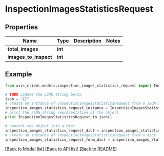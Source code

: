 # InspectionImagesStatisticsRequest


## Properties

Name | Type | Description | Notes
------------ | ------------- | ------------- | -------------
**total_images** | **int** |  | 
**images_to_inspect** | **int** |  | 

## Example

```python
from avis_client.models.inspection_images_statistics_request import InspectionImagesStatisticsRequest

# TODO update the JSON string below
json = "{}"
# create an instance of InspectionImagesStatisticsRequest from a JSON string
inspection_images_statistics_request_instance = InspectionImagesStatisticsRequest.from_json(json)
# print the JSON string representation of the object
print InspectionImagesStatisticsRequest.to_json()

# convert the object into a dict
inspection_images_statistics_request_dict = inspection_images_statistics_request_instance.to_dict()
# create an instance of InspectionImagesStatisticsRequest from a dict
inspection_images_statistics_request_form_dict = inspection_images_statistics_request.from_dict(inspection_images_statistics_request_dict)
```
[[Back to Model list]](../README.md#documentation-for-models) [[Back to API list]](../README.md#documentation-for-api-endpoints) [[Back to README]](../README.md)


